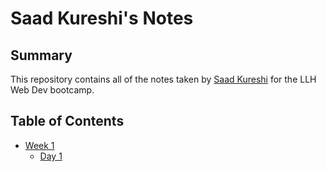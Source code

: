 # Saad Kureshi's Notes

## Summary

This repository contains all of the notes taken by [Saad Kureshi](https://github.com/saadkureshi) for the LLH Web Dev bootcamp.


## Table of Contents

* [Week 1](/Week_1)
  * [Day 1](/Week_1/Day_1)

